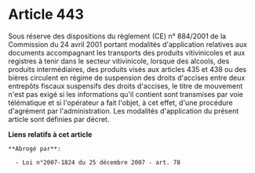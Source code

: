 # Article 443

Sous réserve des dispositions du règlement (CE) n° 884/2001 de la Commission du 24 avril 2001 portant modalités d'application
relatives aux documents accompagnant les transports des produits vitivinicoles et aux registres à tenir dans le secteur
vitivinicole, lorsque des alcools, des produits intermédiaires, des produits visés aux articles 435 et 438 ou des bières
circulent en régime de suspension des droits d'accises entre deux entrepôts fiscaux suspensifs des droits d'accises, le titre
de mouvement n'est pas exigé si les informations qu'il contient sont transmises par voie télématique et si l'opérateur a fait
l'objet, à cet effet, d'une procédure d'agrément par l'administration. Les modalités d'application du présent article sont
définies par décret.

**Liens relatifs à cet article**

	**Abrogé par**:

	  - Loi n°2007-1824 du 25 décembre 2007 - art. 78
